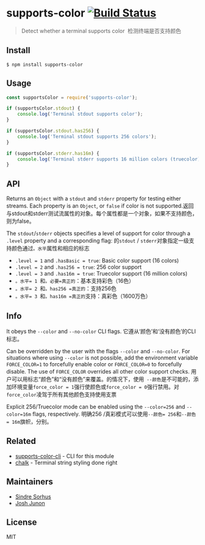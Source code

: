 # supports-color [![Build Status](https://travis-ci.org/chalk/supports-color.svg?branch=master)](https://travis-ci.org/chalk/supports-color)

> Detect whether a terminal supports color  检测终端是否支持颜色
## Install

```
$ npm install supports-color
```


## Usage

```js
const supportsColor = require('supports-color');

if (supportsColor.stdout) {
	console.log('Terminal stdout supports color');
}

if (supportsColor.stdout.has256) {
	console.log('Terminal stdout supports 256 colors');
}

if (supportsColor.stderr.has16m) {
	console.log('Terminal stderr supports 16 million colors (truecolor)');
}
```


## API

Returns an `Object` with a `stdout` and `stderr` property for testing either streams. Each property is an `Object`, or `false` if color is not supported.返回与stdout和stderr测试流属性的对象。每个属性都是一个对象，如果不支持颜色，则为false。

The `stdout`/`stderr` objects specifies a level of support for color through a `.level` property and a corresponding flag:
的` stdout ` / ` stderr `对象指定一级支持颜色通过`。水平`属性和相应的标志
- `.level = 1` and `.hasBasic = true`: Basic color support (16 colors)
- `.level = 2` and `.has256 = true`: 256 color support
- `.level = 3` and `.has16m = true`: Truecolor support (16 million colors)
- `。水平= 1 `和`。必要=真正的`：基本支持彩色（16色）
- `。水平= 2 `和`。has256 =真正的`：支持256色
- `。水平= 3 `和`。has16m =真正的`支持：真彩色（1600万色）

## Info

It obeys the `--color` and `--no-color` CLI flags. 它遵从‘颜色’和‘没有颜色’的CLI标志。

Can be overridden by the user with the flags `--color` and `--no-color`. For situations where using `--color` is not possible, add the environment variable `FORCE_COLOR=1` to forcefully enable color or `FORCE_COLOR=0` to forcefully disable. The use of `FORCE_COLOR` overrides all other color support checks.
用户可以用标志“颜色”和“没有颜色”来覆盖。的情况下，使用` --颜色`是不可能的，添加环境变量` force_color = 1 `强行使颜色或` force_color = 0 `强行禁用。对` force_color `凌驾于所有其他颜色支持使用支票

Explicit 256/Truecolor mode can be enabled using the `--color=256` and `--color=16m` flags, respectively.
明确256 /真彩模式可以使用` --颜色= 256 `和` --颜色= 16m `旗帜，分别。


## Related

- [supports-color-cli](https://github.com/chalk/supports-color-cli) - CLI for this module
- [chalk](https://github.com/chalk/chalk) - Terminal string styling done right


## Maintainers

- [Sindre Sorhus](https://github.com/sindresorhus)
- [Josh Junon](https://github.com/qix-)


## License

MIT
